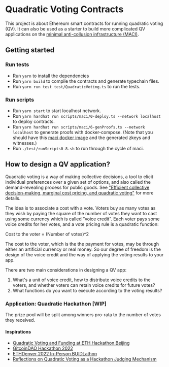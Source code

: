 # Quadratic Voting Contracts

This project is about Ethereum smart contracts for running quadratic voting (QV). It can also be used as a starter to build more complicated QV applications on the [minimal anti-collusion infrastructure (MACI)](https://appliedzkp.github.io/maci/). 

## Getting started

### Run tests
- Run `yarn` to install the dependencies
- Run `yarn build` to compile the contracts and generate typechain files.
- Run `yarn run test test/QuadraticVoting.ts` to run the tests.

### Run scripts
- Run `yarn start` to start localhost network.
- Run `yarn hardhat run scripts/maci/0-deploy.ts --network localhost` to deploy contracts.
- Run `yarn hardhat run scripts/maci/6-genProofs.ts --network localhost` to generate proofs with docker-compose. (Note that you should have this [maci docker image](https://hub.docker.com/r/chnejohnson/maci-v1) and the generated zkeys and witnesses.)
- Run `./test/runScripts0-8.sh` to run through the cycle of maci. 

## How to design a QV application?

Quadratic voting is a way of making collective decisions, a tool to elicit individual preferences over a given set of options, and also called the demand-revealing process for public goods. See ["Efficient collective decision-making, marginal cost pricing, and quadratic voting"](https://www.researchgate.net/publication/310410595_Efficient_collective_decision-making_marginal_cost_pricing_and_quadratic_voting) for more details.

The idea is to associate a cost with a vote. Voters buy as many votes as they wish by paying the square of the number of votes they want to cast using some currency which is called “voice credit”. Each voter pays some voice credits for her votes, and a vote pricing rule is a quadratic function:

Cost to the voter = (Number of votes)^2

The cost to the voter, which is the the payment for votes, may be through either an artificial currency or real money. So our degree of freedom is the design of the voice credit and the way of applying the voting results to your app. 

There are two main considerations in designing a QV app:

1. What's a unit of voice credit, how to distribute voice credits to the voters, and whether voters can retain voice credits for future votes?
2. What functions do you want to execute according to the voting results?

### Application: Quadratic Hackathon [WIP]

The prize pool will be split among winners pro-rata to the number of votes they received.

#### Inspirations
- [Quadratic Voting and Funding at ETH Hackathon Beijing](https://ethresear.ch/t/quadratic-voting-and-funding-at-eth-hackathon-beijing/8910)
- [GitcoinDAO Hackathon 2022](https://gov.gitcoin.co/t/gitcoindao-hackathon-2022/9405)
- [ETHDenver 2022 In-Person BUIDLathon](https://dorahacks.io/blog/guides/voters-guide-ethdenver-2022-in-person-hackathon/)
- [Reflections on Quadratic Voting as a Hackathon Judging Mechanism](https://medium.com/codeless-conduct/reflections-on-quadratic-voting-as-a-hackathon-judging-mechanism-b5ed299fe56)
